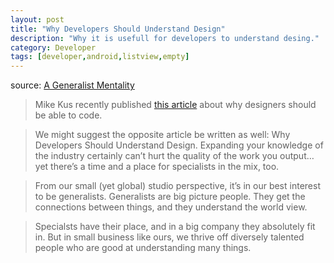 ```yaml
---
layout: post
title: "Why Developers Should Understand Design"
description: "Why it is usefull for developers to understand desing."
category: Developer
tags: [developer,android,listview,empty]
---
```


source: [A Generalist Mentality](http://gluue.com/2010/02/a-generalist-mentality/)

> Mike Kus recently published [this article](http://carsonified.com/blog/uncategorized/5-good-reasons-why-designers-should-code/) about why designers should be able to code.

> We might suggest the opposite article be written as well: Why Developers Should Understand Design. Expanding your knowledge of the industry certainly can’t hurt the quality of the work you output… yet there’s a time and a place for specialists in the mix, too.

> From our small (yet global) studio perspective, it’s in our best interest to be generalists. Generalists are big picture people. They get the connections between things, and they understand the world view.

> Specialsts have their place, and in a big company they absolutely fit in. But in small business like ours, we thrive off diversely talented people who are good at understanding many things.

